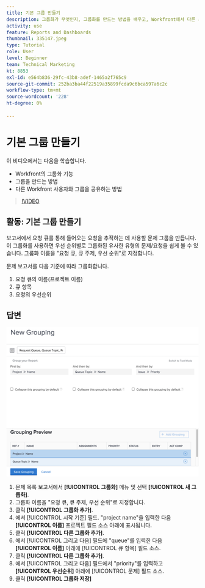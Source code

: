 ```yaml
---
title: 기본 그룹 만들기
description: 그룹화가 무엇인지, 그룹화를 만드는 방법을 배우고, Workfront에서 다른 사용자와 그룹을 공유하는 방법을 알아봅니다.
activity: use
feature: Reports and Dashboards
thumbnail: 335147.jpeg
type: Tutorial
role: User
level: Beginner
team: Technical Marketing
kt: 8853
exl-id: e564b836-29fc-43b8-adef-1465a2f765c9
source-git-commit: 252ba3ba44f22519a35899fcda9c6bca597a6c2c
workflow-type: tm+mt
source-wordcount: '228'
ht-degree: 0%

---
```


# 기본 그룹 만들기

이 비디오에서는 다음을 학습합니다.

* Workfront의 그룹화 기능
* 그룹을 만드는 방법
* 다른 Workfront 사용자와 그룹을 공유하는 방법

>[!VIDEO](https://video.tv.adobe.com/v/335147/?quality=12)

## 활동: 기본 그룹 만들기

보고서에서 요청 큐를 통해 들어오는 요청을 추적하는 데 사용할 문제 그룹을 만듭니다. 이 그룹화를 사용하면 우선 순위별로 그룹화된 유사한 유형의 문제/요청을 쉽게 볼 수 있습니다. 그룹화 이름을 &quot;요청 큐, 큐 주제, 우선 순위&quot;로 지정합니다.

문제 보고서를 다음 기준에 따라 그룹화합니다.

1. 요청 큐의 이름(프로젝트 이름)
1. 큐 항목
1. 요청의 우선순위

## 답변

![새 그룹을 만들 화면의 이미지입니다](assets/grouping-exercise.png)

1. 문제 목록 보고서에서 **[!UICONTROL 그룹화]** 메뉴 및 선택 **[!UICONTROL 새 그룹화]**.
1. 그룹화 이름을 &quot;요청 큐, 큐 주제, 우선 순위&quot;로 지정합니다.
1. 클릭 **[!UICONTROL 그룹화 추가]**.
1. 에서 [!UICONTROL 시작 기준] 필드. &quot;project name&quot;을 입력한 다음 **[!UICONTROL 이름]** 프로젝트 필드 소스 아래에 표시됩니다.
1. 클릭 **[!UICONTROL 다른 그룹화 추가]**.
1. 에서 [!UICONTROL 그리고 다음] 필드에 &quot;queue&quot;를 입력한 다음 **[!UICONTROL 이름]** 아래에 [!UICONTROL 큐 항목] 필드 소스.
1. 클릭 **[!UICONTROL 다른 그룹화 추가]**.
1. 에서 [!UICONTROL 그리고 다음] 필드에서 &quot;priority&quot;를 입력하고 **[!UICONTROL 우선순위]** 아래에 [!UICONTROL 문제] 필드 소스.
1. 클릭 **[!UICONTROL 그룹화 저장]**

